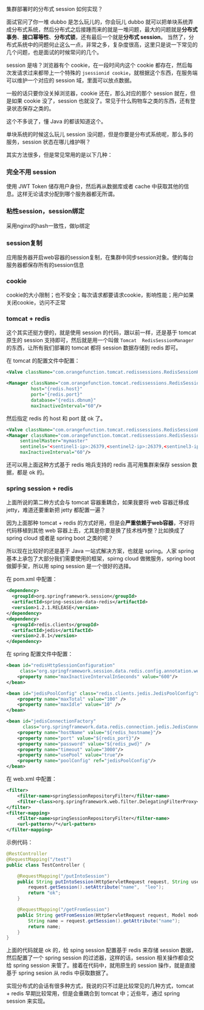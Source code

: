 
集群部署时的分布式 session 如何实现？


面试官问了你一堆 dubbo 是怎么玩儿的，你会玩儿 dubbo 就可以把单块系统弄成分布式系统，然后分布式之后接踵而来的就是一堆问题，最大的问题就是**分布式事务**、**接口幂等性**、**分布式锁**，还有最后一个就是**分布式 session**。
当然了，分布式系统中的问题何止这么一点，非常之多，复杂度很高，这里只是说一下常见的几个问题，也是面试的时候常问的几个。


session 是啥？浏览器有个 cookie，在一段时间内这个 cookie 都存在，然后每次发请求过来都带上一个特殊的 `jsessionid cookie`，就根据这个东西，在服务端可以维护一个对应的 session 域，里面可以放点数据。

一般的话只要你没关掉浏览器，cookie 还在，那么对应的那个 session 就在，但是如果 cookie 没了，session 也就没了。常见于什么购物车之类的东西，还有登录状态保存之类的。

这个不多说了，懂 Java 的都该知道这个。

单块系统的时候这么玩儿 session 没问题，但是你要是分布式系统呢，那么多的服务，session 状态在哪儿维护啊？

其实方法很多，但是常见常用的是以下几种：

### 完全不用 session
使用 JWT Token 储存用户身份，然后再从数据库或者 cache 中获取其他的信息。这样无论请求分配到哪个服务器都无所谓。

### 粘性session，session绑定
采用nginx的hash一致性，做Ip绑定

### session复制
应用服务器开启web容器的session复制，在集群中同步session对象。使的每台服务器都保存所有的session信息

### cookie
cookie的大小限制；也不安全；每次请求都要请求cookie，影响性能；用户如果关闭cookie，访问不正常

### tomcat + redis
这个其实还挺方便的，就是使用 session 的代码，跟以前一样，还是基于 tomcat 原生的 session 支持即可，然后就是用一个叫做 `Tomcat  RedisSessionManager` 的东西，让所有我们部署的 tomcat 都将 session 数据存储到 redis 即可。

在 tomcat 的配置文件中配置：

```xml
<Valve className="com.orangefunction.tomcat.redissessions.RedisSessionHandlerValve" />

<Manager className="com.orangefunction.tomcat.redissessions.RedisSessionManager"
         host="{redis.host}"
         port="{redis.port}"
         database="{redis.dbnum}"
         maxInactiveInterval="60"/>
```         

然后指定 redis 的 host 和 port 就 ok 了。

```xml
<Valve className="com.orangefunction.tomcat.redissessions.RedisSessionHandlerValve" />
<Manager className="com.orangefunction.tomcat.redissessions.RedisSessionManager"
	 sentinelMaster="mymaster"
	 sentinels="<sentinel1-ip>:26379,<sentinel2-ip>:26379,<sentinel3-ip>:26379"
	 maxInactiveInterval="60"/>
```

还可以用上面这种方式基于 redis 哨兵支持的 redis 高可用集群来保存 session 数据，都是 ok 的。

### spring session + redis
上面所说的第二种方式会与 tomcat 容器重耦合，如果我要将 web 容器迁移成 jetty，难道还要重新把 jetty 都配置一遍？

因为上面那种 tomcat + redis 的方式好用，但是会**严重依赖于web容器**，不好将代码移植到其他 web 容器上去，尤其是你要是换了技术栈咋整？比如换成了 spring cloud 或者是 spring boot 之类的呢？

所以现在比较好的还是基于 Java 一站式解决方案，也就是 spring。人家 spring 基本上承包了大部分我们需要使用的框架，spirng cloud 做微服务，spring boot 做脚手架，所以用 sping session 是一个很好的选择。

在 pom.xml 中配置：
```xml
<dependency>
  <groupId>org.springframework.session</groupId>
  <artifactId>spring-session-data-redis</artifactId>
  <version>1.2.1.RELEASE</version>
</dependency>
<dependency>
  <groupId>redis.clients</groupId>
  <artifactId>jedis</artifactId>
  <version>2.8.1</version>
</dependency>
```

在 spring 配置文件中配置：
```xml
<bean id="redisHttpSessionConfiguration"
     class="org.springframework.session.data.redis.config.annotation.web.http.RedisHttpSessionConfiguration">
    <property name="maxInactiveIntervalInSeconds" value="600"/>
</bean>

<bean id="jedisPoolConfig" class="redis.clients.jedis.JedisPoolConfig">
    <property name="maxTotal" value="100" />
    <property name="maxIdle" value="10" />
</bean>

<bean id="jedisConnectionFactory"
      class="org.springframework.data.redis.connection.jedis.JedisConnectionFactory" destroy-method="destroy">
    <property name="hostName" value="${redis_hostname}"/>
    <property name="port" value="${redis_port}"/>
    <property name="password" value="${redis_pwd}" />
    <property name="timeout" value="3000"/>
    <property name="usePool" value="true"/>
    <property name="poolConfig" ref="jedisPoolConfig"/>
</bean>
```

在 web.xml 中配置：
```xml
<filter>
    <filter-name>springSessionRepositoryFilter</filter-name>
    <filter-class>org.springframework.web.filter.DelegatingFilterProxy</filter-class>
</filter>
<filter-mapping>
    <filter-name>springSessionRepositoryFilter</filter-name>
    <url-pattern>/*</url-pattern>
</filter-mapping>
```

示例代码：
```java
@RestController
@RequestMapping("/test")
public class TestController {

    @RequestMapping("/putIntoSession")
    public String putIntoSession(HttpServletRequest request, String username) {
        request.getSession().setAttribute("name",  "leo");
        return "ok";
    }

    @RequestMapping("/getFromSession")
    public String getFromSession(HttpServletRequest request, Model model){
        String name = request.getSession().getAttribute("name");
        return name;
    }
}
```


上面的代码就是 ok 的，给 sping session 配置基于 redis 来存储 session 数据，然后配置了一个 spring session 的过滤器，这样的话，session 相关操作都会交给 spring session 来管了。接着在代码中，就用原生的 session 操作，就是直接基于 spring sesion 从 redis 中获取数据了。

实现分布式的会话有很多种方式，我说的只不过是比较常见的几种方式，tomcat + redis 早期比较常用，但是会重耦合到 tomcat 中；近些年，通过 spring session 来实现。